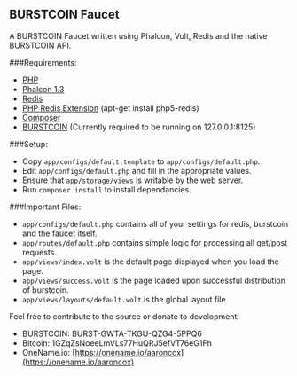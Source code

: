 BURSTCOIN Faucet
---

A BURSTCOIN Faucet written using Phalcon, Volt, Redis and the native BURSTCOIN API.

###Requirements:
- [PHP](http://php.net)
- [Phalcon 1.3](http://phalconphp.com/en/)
- [Redis](http://redis.io/)
- [PHP Redis Extension](https://packages.debian.org/sid/php5-redis) (apt-get install php5-redis)
- [Composer](https://getcomposer.org/)
- [BURSTCOIN](http://burstcoin.info/) (Currently required to be running on 127.0.0.1:8125)

###Setup:
- Copy `app/configs/default.template` to `app/configs/default.php`.
- Edit `app/configs/default.php` and fill in the appropriate values.
- Ensure that `app/storage/views` is writable by the web server.
- Run `composer install` to install dependancies.

###Important Files:
- `app/configs/default.php` contains all of your settings for redis, burstcoin and the faucet itself.
- `app/routes/default.php` contains simple logic for processing all get/post requests.
- `app/views/index.volt` is the default page displayed when you load the page.
- `app/views/success.volt` is the page loaded upon successful distribution of burstcoin.
- `app/views/layouts/default.volt` is the global layout file

Feel free to contribute to the source or donate to development!

- BURSTCOIN: BURST-GWTA-TKGU-QZG4-5PPQ6
- Bitcoin: 1GZqZsNoeeLmVLs77HuQRJ5efVT76eG1Fh
- OneName.io: [https://onename.io/aaroncox](https://onename.io/aaroncox)